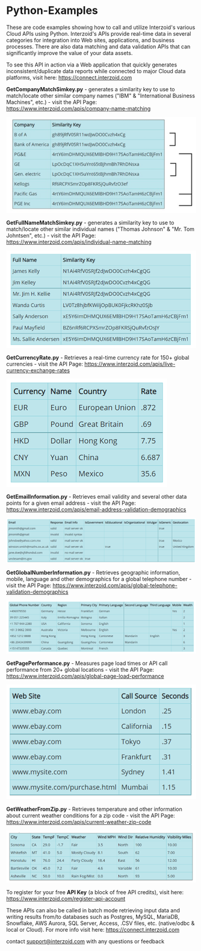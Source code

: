 # Python-Examples

These are code examples showing how to call and utilize Interzoid's various Cloud APIs using Python. Interzoid's APIs provide real-time data in several categories for integration into Web sites, applications, and business processes. There are also data matching and data validation APIs that can significantly improve the value of your data assets.

To see this API in action via a Web application that quickly generates inconsistent/duplicate data reports while connected to major Cloud data platforms, visit here: https://connect.interzoid.com

**GetCompanyMatchSimkey.py** - generates a similarity key to use to match/locate other similar company names ("IBM" & "International Business Machines", etc.) - visit the API Page: https://www.interzoid.com/apis/company-name-matching 
  
![CompanyMatch](images/CompanyMatchSimKeys.PNG)

**GetFullNameMatchSimkey.py** - generates a similarity key to use to match/locate other similar individual names ("Thomas Johnson" & "Mr. Tom Johntsen", etc.) - visit the API Page: https://www.interzoid.com/apis/individual-name-matching 

![FullNameMatch](images/FullNameMatchSimKeys.PNG)

**GetCurrencyRate.py** - Retrieves a real-time currency rate for 150+ global currencies - visit the API Page: https://www.interzoid.com/apis/live-currency-exchange-rates

![CurrencyRate](images/CurrencyRate.PNG)

**GetEmailInformation.py** - Retrieves email validity and several other data points for a given email address - visit the API Page: https://www.interzoid.com/apis/email-address-validation-demographics 

![EmailInformation](images/EmailInformation.PNG)

**GetGlobalNumberInformation.py** - Retrieves geographic information, mobile, language and other demographics for a global telephone number - visit the API Page: https://www.interzoid.com/apis/global-telephone-validation-demographics

![GlobalPhone](images/GlobalPhone.PNG)

**GetPagePerformance.py** - Measures page load times or API call performance from 20+ global locations - visit the API Page: https://www.interzoid.com/apis/global-page-load-performance 

![GlobalPageLoad](images/GlobalPageLoad.PNG)

**GetWeatherFromZip.py** - Retrieves temperature and other information about current weather conditions for a zip code - visit the API Page: https://www.interzoid.com/apis/current-weather-zip-code

![Weather](images/Weather.PNG)

To register for your free **API Key** (a block of free API credits), visit here: https://www.interzoid.com/register-api-account  
  
  
These APIs can also be called in batch mode retrieving input data and writing results from/to databases such as Postgres, MySQL, MariaDB, Snowflake, AWS Aurora, SQL Server, Access, .CSV files, etc. (native/odbc & local or Cloud). For more info visit here: https://connect.interzoid.com

contact support@interzoid.com with any questions or feedback
